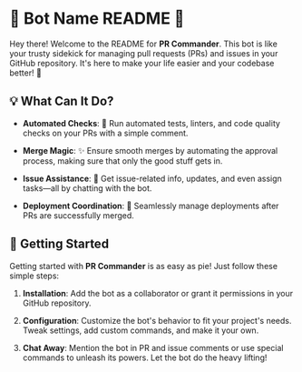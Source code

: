 # 👾 Bot Name README 👾

Hey there! Welcome to the README for **PR Commander**. This bot is like your trusty sidekick for managing pull requests (PRs) and issues in your GitHub repository. It's here to make your life easier and your codebase better! 🚀

## 💡 What Can It Do?

- **Automated Checks**: 🤖 Run automated tests, linters, and code quality checks on your PRs with a simple comment.
  
- **Merge Magic**: ✨ Ensure smooth merges by automating the approval process, making sure that only the good stuff gets in.
  
- **Issue Assistance**: 💬 Get issue-related info, updates, and even assign tasks—all by chatting with the bot.
  
- **Deployment Coordination**: 🚢 Seamlessly manage deployments after PRs are successfully merged.

## 🚀 Getting Started

Getting started with **PR Commander** is as easy as pie! Just follow these simple steps:

1. **Installation**: Add the bot as a collaborator or grant it permissions in your GitHub repository.

2. **Configuration**: Customize the bot's behavior to fit your project's needs. Tweak settings, add custom commands, and make it your own.

3. **Chat Away**: Mention the bot in PR and issue comments or use special commands to unleash its powers. Let the bot do the heavy lifting!
